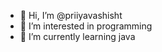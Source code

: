 - 👋 Hi, I’m @priiyavashisht
- 👀 I’m interested in programming
- 🌱 I’m currently learning java

<!---
priiyavashisht/priiyavashisht is a ✨ special ✨ repository because its `README.md` (this file) appears on your GitHub profile.
You can click the Preview link to take a look at your changes.
--->
